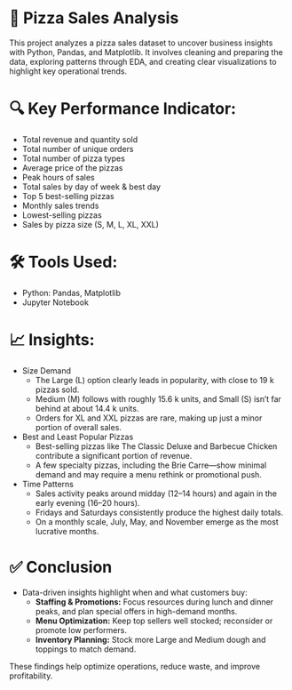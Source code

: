 # 🍕 Pizza Sales Analysis
This project analyzes a pizza sales dataset to uncover business insights with Python, Pandas, and Matplotlib. It involves cleaning and preparing the data, exploring patterns through EDA, and creating clear visualizations to highlight key operational trends.

# 🔍 Key Performance Indicator:
* Total revenue and quantity sold
* Total number of unique orders
* Total number of pizza types 
* Average price of the pizzas
* Peak hours of sales
* Total sales by day of week & best day
* Top 5 best-selling pizzas
* Monthly sales trends
* Lowest-selling pizzas
* Sales by pizza size (S, M, L, XL, XXL)

# 🛠️ Tools Used:
* Python: Pandas, Matplotlib
* Jupyter Notebook

# 📈 Insights:
* Size Demand
    * The Large (L) option clearly leads in popularity, with close to 19 k pizzas sold.
    * Medium (M) follows with roughly 15.6 k units, and Small (S) isn’t far behind at about 14.4 k units.
    * Orders for XL and XXL pizzas are rare, making up just a minor portion of overall sales.
* Best and Least Popular Pizzas
    * Best-selling pizzas like The Classic Deluxe and Barbecue Chicken contribute a significant portion of revenue.
    * A few specialty pizzas, including the Brie Carre—show minimal demand and may require a menu rethink or promotional push.
* Time Patterns
    * Sales activity peaks around midday (12–14 hours) and again in the early evening (16–20 hours).
    * Fridays and Saturdays consistently produce the highest daily totals.
    * On a monthly scale, July, May, and November emerge as the most lucrative months.
 
# ✅ Conclusion
* Data-driven insights highlight when and what customers buy:
    * **Staffing & Promotions:** Focus resources during lunch and dinner peaks, and plan special offers in high-demand months.
    * **Menu Optimization:** Keep top sellers well stocked; reconsider or promote low performers.
    * **Inventory Planning:** Stock more Large and Medium dough and toppings to match demand.

These findings help optimize operations, reduce waste, and improve profitability.
